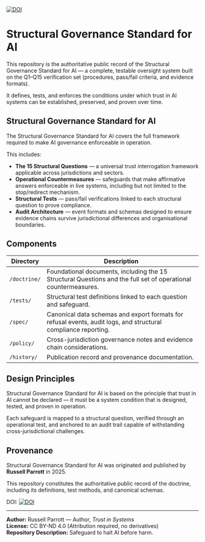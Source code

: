 [![DOI](https://zenodo.org/badge/1038390482.svg)](https://doi.org/10.5281/zenodo.16880174)

# Structural Governance Standard for AI

This repository is the authoritative public record of the Structural Governance Standard for AI — a complete, testable oversight system built on the Q1–Q15 verification set (procedures, pass/fail criteria, and evidence formats).

It defines, tests, and enforces the conditions under which trust in AI systems can be established, preserved, and proven over time.

##  Structural Governance Standard for AI

The Structural Governance Standard for AI covers the full framework required to make AI governance enforceable in operation.  

This includes:

- **The 15 Structural Questions** — a universal trust interrogation framework applicable across jurisdictions and sectors.
- **Operational Countermeasures** — safeguards that make affirmative answers enforceable in live systems, including but not limited to the stop/redirect mechanism.
- **Structural Tests** — pass/fail verifications linked to each structural question to prove compliance.
- **Audit Architecture** — event formats and schemas designed to ensure evidence chains survive jurisdictional differences and organisational boundaries.

## Components

| Directory | Description |
|-----------|-------------|
| `/doctrine/` | Foundational documents, including the 15 Structural Questions and the full set of operational countermeasures. |
| `/tests/` | Structural test definitions linked to each question and safeguard. |
| `/spec/` | Canonical data schemas and export formats for refusal events, audit logs, and structural compliance reporting. |
| `/policy/` | Cross-jurisdiction governance notes and evidence chain considerations. |
| `/history/` | Publication record and provenance documentation. |

## Design Principles

Structural Governance Standard for AI is based on the principle that trust in AI cannot be declared — it must be a system condition that is designed, tested, and proven in operation.

Each safeguard is mapped to a structural question, verified through an operational test, and anchored to an audit trail capable of withstanding cross-jurisdictional challenges.

## Provenance

Structural Governance Standard for AI was originated and published by **Russell Parrott** in 2025.  

This repository constitutes the authoritative public record of the doctrine, including its definitions, test methods, and canonical schemas.

DOI: [![DOI](https://zenodo.org/badge/1038390482.svg)](https://doi.org/10.5281/zenodo.16880174)


---

**Author:** Russell Parrott — Author, *Trust in Systems*  
**License:** CC BY-ND 4.0 (Attribution required, no derivatives)  
**Repository Description:** Safeguard to halt AI before harm.  
